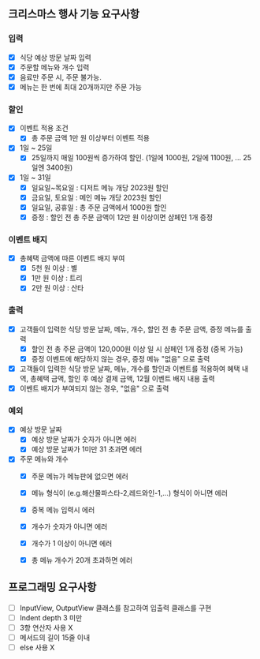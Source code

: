## 크리스마스 행사 기능 요구사항

### 입력
- [x] 식당 예상 방문 날짜 입력
- [x] 주문할 메뉴와 개수 입력
- [x] 음료만 주문 시, 주문 불가능.
- [x] 메뉴는 한 번에 최대 20개까지만 주문 가능

### 할인
- [x] 이벤트 적용 조건
  - [x] 총 주문 금액 1만 원 이상부터 이벤트 적용
- [x] 1일 ~ 25일
  - [x] 25일까지 매일 100원씩 증가하여 할인. (1일에 1000원, 2일에 1100원, ... 25일엔 3400원)
  
- [x] 1일 ~ 31일
  - [x] 일요일~목요일 : 디저트 메뉴 개당 2023원 할인
  - [x] 금요일, 토요일 : 메인 메뉴 개당 2023원 할인
  - [x] 일요일, 공휴일 : 총 주문 금액에서 1000원 할인
  - [x] 증정 : 할인 전 총 주문 금액이 12만 원 이상이면 샴페인 1개 증정

### 이벤트 배지
- [x] 총혜택 금액에 따른 이벤트 배지 부여
  - [x] 5천 원 이상 : 별
  - [x] 1만 원 이상 : 트리
  - [x] 2만 원 이상 : 산타

### 출력
- [x] 고객들이 입력한 식당 방문 날짜, 메뉴, 개수, 할인 전 총 주문 금액, 증정 메뉴를 출력
  - [x] 할인 전 총 주문 금액이 120,000원 이상 일 시 샴페인 1개 증정 (중복 가능)
  - [x] 증정 이벤트에 해당하지 않는 경우, 증정 메뉴 "없음" 으로 출력
- [x] 고객들이 입력한 식당 방문 날짜, 메뉴, 개수를 할인과 이벤트를 적용하여 혜택 내역, 총혜택 금액, 할인 후 예상 결제 금액, 12월 이벤트 배지 내용 출력
- [x] 이벤트 배지가 부여되지 않는 경우, "없음" 으로 출력

### 예외
- [x] 예상 방문 날짜
  - [x] 예상 방문 날짜가 숫자가 아니면 에러
  - [x] 예상 방문 날짜가 1미만 31 초과면 에러

- [x] 주문 메뉴와 개수
  - [x] 주문 메뉴가 메뉴판에 없으면 에러
  - [x] 메뉴 형식이 (e.g.해산물파스타-2,레드와인-1,...) 형식이 아니면 에러
  - [x] 중복 메뉴 입력시 에러
  - [x] 개수가 숫자가 아니면 에러
  - [x] 개수가 1 이상이 아니면 에러
  - [x] 총 메뉴 개수가 20개 초과하면 에러


## 프로그래밍 요구사항
- [ ] InputView, OutputView 클래스를 참고하여 입출력 클래스를 구현
- [ ] Indent depth 3 미만
- [ ] 3항 연산자 사용 X
- [ ] 메서드의 길이 15줄 이내
- [ ] else 사용 X